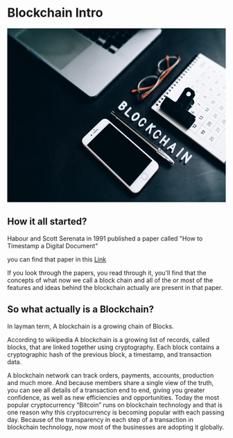 # Blockchain Intro

<img src="https://github.com/anshu109/Blockchain-Developer-TECH-IS-Bootcamp/blob/main/Images/Blockchain_intro.jpg" width="1800" height="400"/>

## How it all started?

Habour and Scott Serenata in 1991 published a paper called "How to Timestamp a Digital Document" 

you can find that paper in this <a href="http://www.anf.es/pdf/Haber_Stornetta.pdf">Link<a/>

If you look through the papers, you read through it, you'll find that the concepts of what now we call a block chain and all of the or most of the features and ideas behind the blockchain actually are present in that paper.

## So what actually is a Blockchain?
  
  In layman term, A blockchain is a growing chain of Blocks. 
  
According to wikipedia A blockchain is a growing list of records, called blocks, that are linked together using cryptography. Each block contains a cryptographic hash of the previous block, a timestamp, and transaction data.
  
 A blockchain network can track orders, payments, accounts, production and much more. And because members share a single view of the truth, you can see all details of a transaction end to end, giving you greater confidence, as well as new efficiencies and opportunities.
Today the most popular cryptocurrency  “Bitcoin” runs on blockchain technology and that is one reason why this cryptocurrency is becoming popular with each passing day. Because of the transparency in each step of a transaction in blockchain technology, now most of the businesses are adopting it globally.

  
  
  
  
